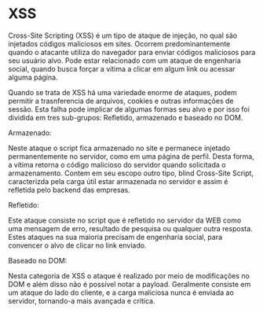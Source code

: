 # XSS

Cross-Site Scripting (XSS) é um tipo de ataque de injeção, no qual são injetados códigos maliciosos em sites. Ocorrem predominantemente quando o atacante utiliza do navegador para enviar códigos maliciosos para seu usuário alvo. Pode estar relacionado com um ataque de engenharia social, quando busca forçar a vítima a clicar em algum link ou acessar alguma página.

Quando se trata de XSS há uma variedade enorme de ataques, podem permitir a trasnferencia de arquivos, cookies e outras informações de sessão. Esta falha pode implicar de algumas formas seu alvo e por isso foi dividida em tres sub-grupos: Refletido, armazenado e baseado no DOM.

Armazenado:

Neste ataque o script fica armazenado no site e permanece injetado permanentemente no servidor, como em uma página de perfil. Desta forma, a vítima retorna o código malicioso do servidor quando solicitada o armazenamento. Contem em seu escopo outro tipo, blind Cross-Site Script, caracterizda pela carga útil estar armazenada no servidor e assim é refletida pelo backend das empresas.

Refletido:

Este ataque consiste no script que é refletido no servidor da WEB como uma mensagem de erro, resultado de pesquisa ou qualquer outra resposta. Estes ataques na sua maioria precisam de engenharia social, para convencer o alvo de clicar no link enviado.

Baseado no DOM:

Nesta categoria de XSS o ataque é realizado por meio de modificações no DOM e além disso não é possível notar a payload. Geralmente consiste em um ataque do lado do cliente, e a carga maliciosa nunca é enviada ao servidor, tornando-a mais avançada e crítica.